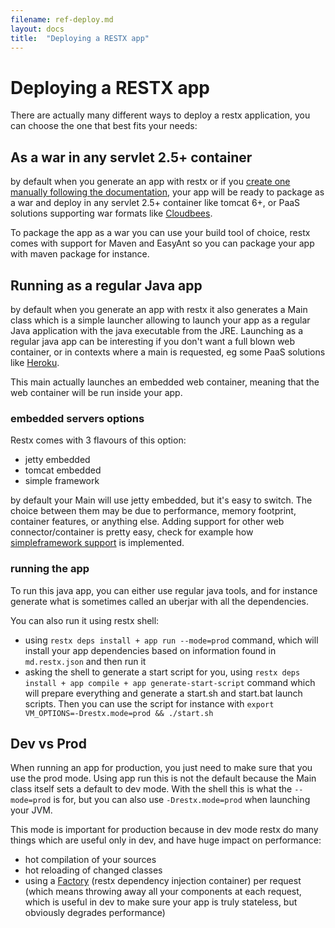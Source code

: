 ```yaml
---
filename: ref-deploy.md
layout: docs
title:  "Deploying a RESTX app"
---
```

# Deploying a RESTX app

There are actually many different ways to deploy a restx application, you can choose the one that best fits your needs:

## As a war in any servlet 2.5+ container 

by default when you generate an app with restx or if you [create one manually following the documentation](/docs/manual-app-bootstrap.html), your app will be ready to package as a war and deploy in any servlet 2.5+ container like tomcat 6+, or PaaS solutions supporting war formats like [Cloudbees](http://www.cloudbees.com/).

To package the app as a war you can use your build tool of choice, restx comes with support for Maven and EasyAnt so you can package your app with maven package for instance.

## Running as a regular Java app

by default when you generate an app with restx it also generates a Main class which is a simple launcher allowing to launch your app as a regular Java application with the java executable from the JRE. Launching as a regular java app can be interesting if you don't want a full blown web container, or in contexts where a main is requested, eg some PaaS solutions like [Heroku](https://www.heroku.com/).

This main actually launches an embedded web container, meaning that the web container will be run inside your app. 

### embedded servers options

Restx comes with 3 flavours of this option:

- jetty embedded
- tomcat embedded
- simple framework

by default your Main will use jetty embedded, but it's easy to switch. The choice between them may be due to performance, memory footprint, container features, or anything else. Adding support for other web connector/container is pretty easy, check for example how [simpleframework support](https://github.com/restx/restx/tree/master/restx-server-simple) is implemented.

### running the app

To run this java app, you can either use regular java tools, and for instance generate what is sometimes called an uberjar with all the dependencies.

You can also run it using restx shell:

- using `restx deps install + app run --mode=prod` command, which will install your app dependencies based on information found in `md.restx.json` and then run it
- asking the shell to generate a start script for you, using `restx deps install + app compile + app generate-start-script` command which will prepare everything and generate a start.sh and start.bat launch scripts. Then you can use the script for instance with `export VM_OPTIONS=-Drestx.mode=prod && ./start.sh`


## Dev vs Prod

When running an app for production, you just need to make sure that you use the prod mode. Using app run this is not the default because the Main class itself sets a default to dev mode. With the shell this is what the `--mode=prod` is for, but you can also use `-Drestx.mode=prod` when launching your JVM.

This mode is important for production because in dev mode restx do many things which are useful only in dev, and have huge impact on performance:

- hot compilation of your sources
- hot reloading of changed classes
- using a [Factory](/docs/ref-factory.html) (restx dependency injection container) per request (which means throwing away all your components at each request, which is useful in dev to make sure your app is truly stateless, but obviously degrades performance)




